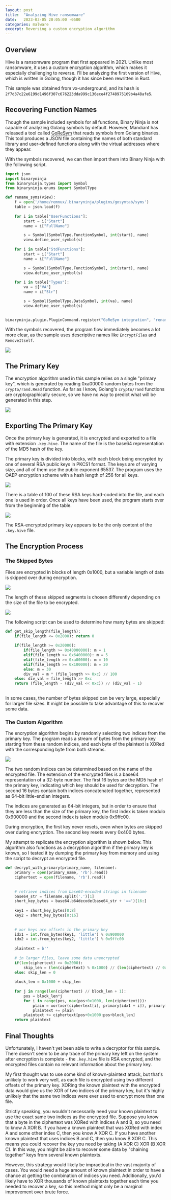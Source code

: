 ```yaml
---
layout: post
title:  "Analyzing Hive ransomware"
date:   2023-03-05 20:05:00 -0500
categories: malware
excerpt: Reversing a custom encryption algorithm
---
```


## Overview

Hive is a ransomware program that first appeared in 2021. Unlike most ransomware, it uses a custom encryption algorithm, which makes it especially challenging to reverse. I'll be analyzing the first version of Hive, which is written in Golang, though it has since been rewritten in Rust.

This sample was obtained from vx-underground, and its hash is `2f7d37c22e6199d1496f307c676223dda999c136ece4f2748975169b4a48afe5`.

## Recovering Function Names

Though the sample included symbols for all functions, Binary Ninja is not capable of analyzing Golang symbols by default. However, Mandiant has released a tool called [GoReSym](https://github.com/mandiant/GoReSym) that reads symbols from Golang binaries. This tool produces a JSON file containing the names of both standard library and user-defined functions along with the virtual addresses where they appear. 

With the symbols recovered, we can then import them into Binary Ninja with the following script.

```python
import json
import binaryninja
from binaryninja.types import Symbol
from binaryninja.enums import SymbolType

def rename_syms(view):
	f = open('/home/remnux/.binaryninja/plugins/gosymtab/syms')
	table = json.load(f)
	
	for i in table["UserFunctions"]: 
		start = i["Start"] 
		name = i["FullName"]

		s = Symbol(SymbolType.FunctionSymbol, int(start), name)
		view.define_user_symbol(s)
		
	for i in table["StdFunctions"]: 
		start = i["Start"] 
		name = i["FullName"]

		s = Symbol(SymbolType.FunctionSymbol, int(start), name)
		view.define_user_symbol(s)
	
	for i in table["Types"]: 
		va = i["VA"] 
		name = i["Str"]

		s = Symbol(SymbolType.DataSymbol, int(va), name)
		view.define_user_symbol(s)
	

binaryninja.plugin.PluginCommand.register("GoReSym integration", "rename functions according to output of GoReSym tool", rename_syms)
```

With the symbols recovered, the program flow immediately becomes a lot more clear, as the sample uses descriptive names like `EncryptFiles` and `RemoveItself`.

![](/assets/images/hive/with_symbols.png)

## The Primary Key

The encryption algorithm used in this sample relies on a single "primary key", which is generated by reading 0xa00000 random bytes from the `crypto/rand.Read` function. As far as I know, Golang's `crypto/rand` functions are cryptographically secure, so we have no way to predict what will be generated in this step.

![](/assets/images/hive/gen_primary_key.png)

## Exporting The Primary Key

Once the primary key is generated, it is encrypted and exported to a file with extension `.key.hive`. The name of the file is the base64 representation of the MD5 hash of the key.

The primary key is divided into blocks, with each block being encrypted by one of several RSA public keys in PKCS1 format. The keys are of varying size, and all of them use the public exponent 65537. The program uses the OAEP encryption scheme with a hash length of 256 for all keys.

![](/assets/images/hive/rsa_public_keys.png)

There is a table of 100 of these RSA keys hard-coded into the file, and each one is used in order. Once all keys have been used, the program starts over from the beginning of the table.

![](/assets/images/hive/rsa_pkcs1_key_arr.png)

The RSA-encrypted primary key appears to be the only content of the `.key.hive` file.

## The Encryption Process

### The Skipped Bytes

Files are encrypted in blocks of length 0x1000, but a variable length of data is skipped over during encryption. 

![](/assets/images/hive/zeroes_in_file.png)

The length of these skipped segments is chosen differently depending on the size of the file to be encrypted.

![](/assets/images/hive/divisions.png)

The following script can be used to determine how many bytes are skipped:

```python
def get_skip_length(file_length):
	if(file_length <= 0x2000): return 0
	
	if(file_length >= 0x20000):
		if(file_length >= 0x40000000): m = 1
		elif(file_length >= 0x6400000): m = 5
		elif(file_length >= 0xa00000): m = 10
		elif(file_length >= 0x100000): m = 20
		else: m = 30
		div_val = m * (file_length >> 0xc) // 100
	else: div_val = file_length >> 0xc
	return (file_length - (div_val << 0xc)) // (div_val - 1)
	
```
	
In some cases, the number of bytes skipped can be very large, especially for larger file sizes. It might be possible to take advantage of this to recover some data.
	
### The Custom Algorithm

The encryption algorithm begins by randomly selecting two indices from the primary key. The program reads a stream of bytes from the primary key starting from these random indices, and each byte of the plaintext is XORed with the corresponding byte from both streams. 

![](/assets/images/hive/enc_files.png)

The two random indices can be determined based on the name of the encrypted file. The extension of the encrypted files is a base64 representation of a 32-byte number. The first 16 bytes are the MD5 hash of the primary key, indicating which key should be used for decryption. The second 16 bytes contain both indices concatenated together, represented as 64-bit little-endian integers.

The indices are generated as 64-bit integers, but in order to ensure that they are less than the size of the primary key, the first index is taken modulo 0x900000 and the second index is taken modulo 0x9ffc00.

During encryption, the first key never resets, even when bytes are skipped over during encryption. The second key resets every 0x400 bytes.

My attempt to replicate the encryption algorithm is shown below. This algorithm also functions as a decryption algorithm if the primary key is known, so I tested it by dumping the primary key from memory and using the script to decrypt an encrypted file.
	
```python
def decrypt_with_primary(primary_name, filename):
	primary = open(primary_name, 'rb').read()
	ciphertext = open(filename, 'rb').read()
	
	
	# retrieve indices from base64-encoded strings in filename
	base64_str = filename.split('.')[1]
	short_key_bytes = base64.b64decode(base64_str + '==')[16:]
	
	key1 = short_key_bytes[0:8]
	key2 = short_key_bytes[8:16]
	
	
	# xor keys are offsets in the primary key
	idx1 = int.from_bytes(key1, 'little') % 0x900000
	idx2 = int.from_bytes(key2, 'little') % 0x9ffc00
	
	plaintext = b''
	
	# in larger files, leave some data unencrypted
	if(len(ciphertext) >= 0x2000):
		skip_len = (len(ciphertext) % 0x1000) // (len(ciphertext) // 0x1000 - 1)
	else: skip_len = 0
	
	block_len = 0x1000 + skip_len
	
	for j in range(len(ciphertext) // block_len + 1):
		pos = block_len*j
		for i in range(pos, max(pos+0x1000, len(ciphertext))):
			plain = xor(xor(ciphertext[i], primary[idx1 + i]), primary[idx2 + i%0x400])
			plaintext += plain
		plaintext += ciphertext[pos+0x1000:pos+block_len]
	return plaintext
```

## Final Thoughts

Unfortunately, I haven't yet been able to write a decryptor for this sample. There doesn't seem to be any trace of the primary key left on the system after encryption is complete - the `.key.hive` file is RSA encrypted, and the encrypted files contain no relevant information about the primary key.

My first thought was to use some kind of known-plaintext attack, but that's unlikely to work very well, as each file is encrypted using two different offsets of the primary key. XORing the known plaintext with the encrypted data would give us the XOR of two indices of the primary key, but it's highly unlikely that the same two indices were ever used to encrypt more than one file.

Strictly speaking, you wouldn't necessarily need your known plaintext to use the exact same two indices as the encrypted file. Suppose you know that a byte in the ciphertext was XORed with indices A and B, so you need to know A XOR B. If you have a known plaintext that was XORed with index A and some other index C, then you know A XOR C. If you have another known plaintext that uses indices B and C, then you know B XOR C. This means you could recover the key you need by taking (A XOR C) XOR (B XOR C). In this way, you might be able to recover some data by "chaining together" keys from several known plaintexts.

However, this strategy would likely be impractical in the vast majority of cases. You would need a huge amount of known plaintext in order to have a chance at getting the combination of indices you need. Additionally, you'd likely have to XOR thousands of known plaintexts together each time you needed to recover a key, so this method might only be a marginal improvement over brute force.


